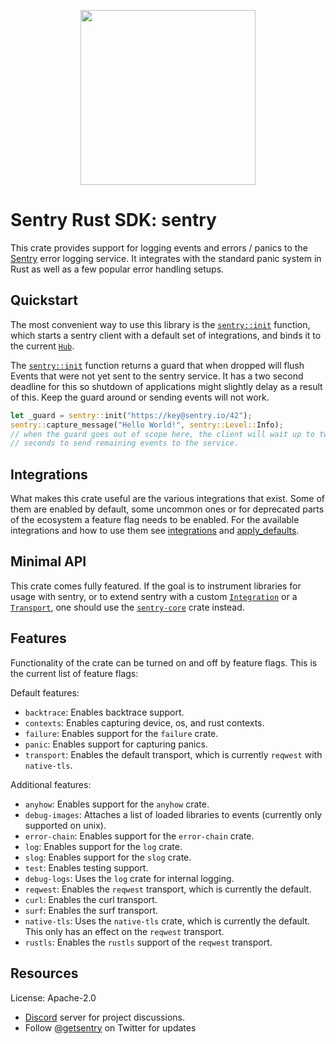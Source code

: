<p align="center">
    <a href="https://sentry.io" target="_blank" align="center">
        <img src="https://sentry-brand.storage.googleapis.com/sentry-logo-black.png" width="280">
    </a>
</p>

# Sentry Rust SDK: sentry

This crate provides support for logging events and errors / panics to the
[Sentry](https://sentry.io/) error logging service.  It integrates with the standard panic
system in Rust as well as a few popular error handling setups.

## Quickstart

The most convenient way to use this library is the [`sentry::init`] function,
which starts a sentry client with a default set of integrations, and binds
it to the current [`Hub`].

The [`sentry::init`] function returns a guard that when dropped will flush Events that were not
yet sent to the sentry service.  It has a two second deadline for this so shutdown of
applications might slightly delay as a result of this.  Keep the guard around or sending events
will not work.

```rust
let _guard = sentry::init("https://key@sentry.io/42");
sentry::capture_message("Hello World!", sentry::Level::Info);
// when the guard goes out of scope here, the client will wait up to two
// seconds to send remaining events to the service.
```

[`sentry::init`]: https://docs.rs/sentry/0.19.0/sentry/fn.init.html
[`Hub`]: https://docs.rs/sentry/0.19.0/sentry/struct.Hub.html

## Integrations

What makes this crate useful are the various integrations that exist.  Some of them are enabled
by default, some uncommon ones or for deprecated parts of the ecosystem a feature flag needs to
be enabled.  For the available integrations and how to use them see
[integrations](https://docs.rs/sentry/0.19.0/sentry/integrations/index.html) and [apply_defaults](https://docs.rs/sentry/0.19.0/sentry/fn.apply_defaults.html).

## Minimal API

This crate comes fully featured. If the goal is to instrument libraries for usage
with sentry, or to extend sentry with a custom [`Integration`] or a [`Transport`],
one should use the [`sentry-core`] crate instead.

[`Integration`]: https://docs.rs/sentry/0.19.0/sentry/trait.Integration.html
[`Transport`]: https://docs.rs/sentry/0.19.0/sentry/trait.Transport.html
[`sentry-core`]: https://crates.io/crates/sentry-core

## Features

Functionality of the crate can be turned on and off by feature flags.  This is the current list
of feature flags:

Default features:

* `backtrace`: Enables backtrace support.
* `contexts`: Enables capturing device, os, and rust contexts.
* `failure`: Enables support for the `failure` crate.
* `panic`: Enables support for capturing panics.
* `transport`: Enables the default transport, which is currently `reqwest` with `native-tls`.

Additional features:

* `anyhow`: Enables support for the `anyhow` crate.
* `debug-images`: Attaches a list of loaded libraries to events (currently only supported on unix).
* `error-chain`: Enables support for the `error-chain` crate.
* `log`: Enables support for the `log` crate.
* `slog`: Enables support for the `slog` crate.
* `test`: Enables testing support.
* `debug-logs`: Uses the `log` crate for internal logging.
* `reqwest`: Enables the `reqwest` transport, which is currently the default.
* `curl`: Enables the curl transport.
* `surf`: Enables the surf transport.
* `native-tls`: Uses the `native-tls` crate, which is currently the default.
  This only has an effect on the `reqwest` transport.
* `rustls`: Enables the `rustls` support of the `reqwest` transport.

## Resources

License: Apache-2.0

- [Discord](https://discord.gg/ez5KZN7) server for project discussions.
- Follow [@getsentry](https://twitter.com/getsentry) on Twitter for updates
